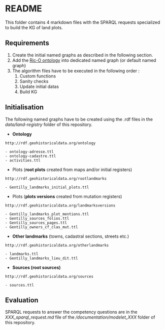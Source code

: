 # README

This folder contains 4 markdown files with the SPARQL requests specialized to build the KG of land plots.

## Requirements
1. Create the initial named graphs as described in the following section.
2. Add the [Ric-O ontology](https://github.com/ICA-EGAD/RiC-O/tree/master/ontology/current-version) into dedicated named graph (or default named graph)
3. The algorithm files have to be executed in the following order :
    1. Custom functions
    2. Sanity checks
    3. Update initial datas
    4. Build KG

## Initialisation 
The following named graphs have to be created using the .rdf files in the *data/land-registry* folder of this repository.

* **Ontology**
```sparql
http://rdf.geohistoricaldata.org/ontology
```

    - ontology-adresse.ttl
    - ontology-cadastre.ttl
    - activities.ttl

* Plots (**root plots** created from maps and/or initial registers)
```sparql
http://rdf.geohistoricaldata.org/rootlandmarks
``` 
    - Gentilly_landmarks_initial_plots.ttl

* Plots (**plots versions** created from mutation registers)
```sparql
http://rdf.geohistoricaldata.org/landmarksversions
``` 
    - Gentilly_landmarks_plot_mentions.ttl
    - Gentilly_sources_folios.ttl
    - Gentilly_sources_pages.ttl
    - Gentilly_owners_cf_clas_mut.ttl

* **Other landmarks** (towns, cadastral sections, streets etc.)
```sparql
http://rdf.geohistoricaldata.org/otherlandmarks
``` 
    - landmarks.ttl
    - Gentilly_landmarks_lieu_dit.ttl

* **Sources (root sources)**
```sparql
http://rdf.geohistoricaldata.org/sources
``` 
    - sources.ttl

## Evaluation
SPARQL requests to answer the competency questions are in the *XXX_sparql_request.md* file of the */documentation/modelet_XXX* folder of this repository.
